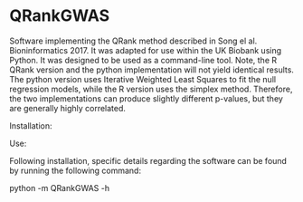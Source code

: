 # QRankGWAS
 Software implementing the QRank method described in Song el al. Bioninformatics 2017. It was adapted for use within the UK Biobank using Python. It was designed to be used as a command-line tool. Note, the R QRank version and the python implementation will not yield identical results. The python version uses Iterative Weighted Least Squares to fit the null regression models, while the R version uses the simplex method. Therefore, the two implementations can produce slightly different p-values, but they are generally highly correlated.

Installation:


Use:

Following installation, specific details regarding the software can be found by running the following command:

python -m QRankGWAS -h
